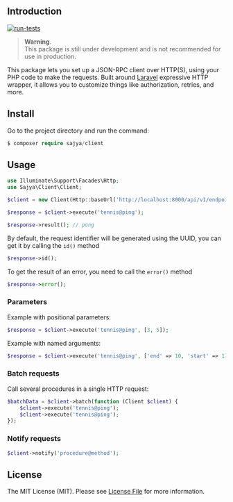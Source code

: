 ## Introduction

[![run-tests](https://github.com/sajya/client/actions/workflows/run-tests.yml/badge.svg)](https://github.com/sajya/client/actions/workflows/run-tests.yml)

>  **Warning**.   
> This package is still under development and is not recommended for use in production.

This package lets you set up a JSON-RPC client over HTTP(S), using your PHP code to make the requests. Built
around [Laravel](https://laravel.com/docs/8.x/http-client#introduction) expressive HTTP wrapper, it allows you to
customize things like authorization, retries, and more.


## Install

Go to the project directory and run the command:

```php
$ composer require sajya/client
```


## Usage

```php
use Illuminate\Support\Facades\Http;
use Sajya\Client\Client;

$client = new Client(Http::baseUrl('http://localhost:8000/api/v1/endpoint'));

$response = $client->execute('tennis@ping');

$response->result(); // pong
```

By default, the request identifier will be generated using the UUID, you can get it by calling the `id()` method

```php
$response->id();
```

To get the result of an error, you need to call the `error()` method

```php
$response->error();
```

### Parameters

Example with positional parameters:

```php
$response = $client->execute('tennis@ping', [3, 5]);
```

Example with named arguments:

```php
$response = $client->execute('tennis@ping', ['end' => 10, 'start' => 1]);
```

### Batch requests

Call several procedures in a single HTTP request:

```php
$batchData = $client->batch(function (Client $client) {
    $client->execute('tennis@ping');
    $client->execute('tennis@ping');
});
```

### Notify requests

```php
$client->notify('procedure@method');
```

## License

The MIT License (MIT). Please see [License File](LICENSE.md) for more information.

